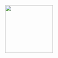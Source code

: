 <div align="center">
  <a href="https://github.com/Samuel-Jason">
    <img height="150em" src="https://github-readme-stats.vercel.app/api/top-langs/?username=Samuel-Jason&theme=dracula&hide_border=false&&layout=compact"/>
  </a>
</div>
